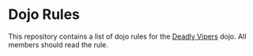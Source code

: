 Dojo Rules
==========

This repository contains a list of dojo rules for the [Deadly Vipers](https://github.com/deadlyvipers) dojo. All members should read the rule.

